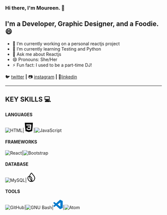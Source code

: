 ### Hi there, I'm Moureen. 👋

## I'm a Developer, Graphic Designer, and a Foodie. 😄


- 🔭 I’m currently working on a personal reactjs project
- 🌱 I’m currently learning Testing and Python
- 💬 Ask me about Reactjs
- 😄 Pronouns: She/Her
- ⚡ Fun fact: I used to be a part-time DJ!



🐦 [twitter][twitter] **|** 
📷 [instagram][instagram] **|** 
👩‍[linkedin][linkedin]


[twitter]: https://twitter.com/resilient_mou
[instagram]: https://instagram.com/resilient_mou
[linkedin]: https://linkedin.com/in/moureenhamutenya

---
## KEY SKILLS :computer:

#### LANGUAGES
<img alt="HTML" width="30px" src="https://raw.githubusercontent.com/simple-icons/simple-icons/develop/icons/html5.svg"/>|<img alt="CSS" width="30px" src="https://raw.githubusercontent.com/simple-icons/simple-icons/develop/icons/css3.svg"/>|<img alt="JavaScript" width="30px" src="https://raw.githubusercontent.com/simple-icons/simple-icons/develop/icons/javascript.svg"/>

 
<!--

![HTML5](https://img.shields.io/badge/-HTML5-%23E44D27?style=flat-square&logo=html5&logoColor=ffffff)
![CSS3](https://img.shields.io/badge/-CSS3-%231572B6?style=flat-square&logo=css3)
![JavaScript](https://img.shields.io/badge/-JavaScript-%23F7DF1C?style=flat-square&logo=javascript&logoColor=000000&labelColor=%23F7DF1C&color=%23FFCE5A)
-->

#### FRAMEWORKS
<img alt="React" width="30px" src="https://raw.githubusercontent.com/simple-icons/simple-icons/develop/icons/react.svg"/>|<img alt="Bootstrap" width="30px" src="https://raw.githubusercontent.com/simple-icons/simple-icons/develop/icons/bootstrap.svg"/>

<!--
![Bootstrap](https://img.shields.io/badge/-Bootstrap-%23563D7C?style=flat-square&logo=Bootstrap)
-->

#### DATABASE
<img alt="MySQL" width="30px" src="https://raw.githubusercontent.com/simple-icons/simple-icons/develop/icons/mysql.svg"/>|<img alt="Firebase" width="30px" src="https://raw.githubusercontent.com/simple-icons/simple-icons/develop/icons/firebase.svg"/>
 
<!--
![MySQL](https://img.shields.io/badge/-MySQL-%234479A1?style=flat-square&logo=MySQL&logoColor=white)
![Firebase](https://img.shields.io/badge/-Firebase-2E2E2E?style=flat-square&logo=firebase&logoColor=ffcb2b)
-->

#### TOOLS
<img alt="GitHub" width="30px" src="https://raw.githubusercontent.com/simple-icons/simple-icons/develop/icons/github.svg"/>|<img alt="GNU Bash" width="30px" src="https://raw.githubusercontent.com/simple-icons/simple-icons/develop/icons/gnubash.svg"/>|<img alt="VSCode" width="30px" src="https://raw.githubusercontent.com/simple-icons/simple-icons/develop/icons/visualstudiocode.svg"/>|<img alt="Atom" width="30px" src="https://raw.githubusercontent.com/simple-icons/simple-icons/develop/icons/atom.svg"/>

<!--
![Git](https://img.shields.io/badge/-Git-%23F05032?style=flat-square&logo=git&logoColor=%23ffffff)
![GitHub](https://img.shields.io/badge/-GitHub-181717?style=flat-square&logo=github)
![GNU Bash](https://img.shields.io/badge/-GNU%20Bash-%234EAA25?style=flat-square&logo=GNU-Bash&logoColor=ffffff)
![JetBrains](http://img.shields.io/badge/-JetBrains-%23000000?style=flat-square&logo=JetBrains)
![VS Code](http://img.shields.io/badge/-VS%20Code-007ACC?style=flat-square&logo=visual-studio-code&logoColor=ffffff)
-->


